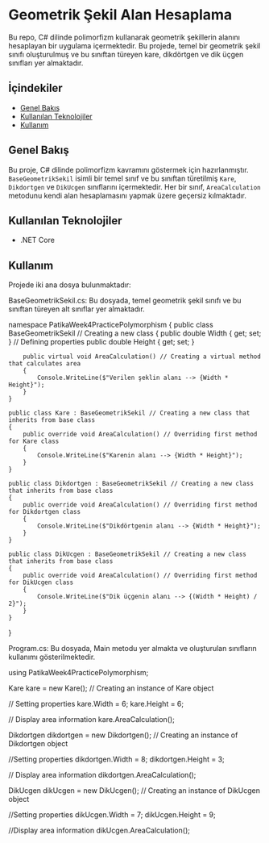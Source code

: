 # Geometrik Şekil Alan Hesaplama

Bu repo, C# dilinde polimorfizm kullanarak geometrik şekillerin alanını hesaplayan bir uygulama içermektedir. Bu projede, temel bir geometrik şekil sınıfı oluşturulmuş ve bu sınıftan türeyen kare, dikdörtgen ve dik üçgen sınıfları yer almaktadır.

## İçindekiler

- [Genel Bakış](#genel-bakış)
- [Kullanılan Teknolojiler](#kullanılan-teknolojiler)
- [Kullanım](#kullanım)

## Genel Bakış

Bu proje, C# dilinde polimorfizm kavramını göstermek için hazırlanmıştır. `BaseGeometrikSekil` isimli bir temel sınıf ve bu sınıftan türetilmiş `Kare`, `Dikdortgen` ve `DikUcgen` sınıflarını içermektedir. Her bir sınıf, `AreaCalculation` metodunu kendi alan hesaplamasını yapmak üzere geçersiz kılmaktadır.

## Kullanılan Teknolojiler

- .NET Core

## Kullanım

Projede iki ana dosya bulunmaktadır:

BaseGeometrikSekil.cs: Bu dosyada, temel geometrik şekil sınıfı ve bu sınıftan türeyen alt sınıflar yer almaktadır.

namespace PatikaWeek4PracticePolymorphism
{
    public class BaseGeometrikSekil // Creating a new class
    {
        public double Width { get; set; } // Defining properties
        public double Height { get; set; }

        public virtual void AreaCalculation() // Creating a virtual method that calculates area
        {
            Console.WriteLine($"Verilen şeklin alanı --> {Width * Height}");
        }
    }

    public class Kare : BaseGeometrikSekil // Creating a new class that inherits from base class
    {
        public override void AreaCalculation() // Overriding first method for Kare class
        {
            Console.WriteLine($"Karenin alanı --> {Width * Height}");
        }
    }

    public class Dikdortgen : BaseGeometrikSekil // Creating a new class that inherits from base class
    {
        public override void AreaCalculation() // Overriding first method for Dikdortgen class
        {
            Console.WriteLine($"Dikdörtgenin alanı --> {Width * Height}");
        }
    }

    public class DikUcgen : BaseGeometrikSekil // Creating a new class that inherits from base class
    {
        public override void AreaCalculation() // Overriding first method for DikUcgen class
        {
            Console.WriteLine($"Dik üçgenin alanı --> {(Width * Height) / 2}");
        }
    }
}

Program.cs: Bu dosyada, Main metodu yer almakta ve oluşturulan sınıfların kullanımı gösterilmektedir.

using PatikaWeek4PracticePolymorphism;

Kare kare = new Kare(); // Creating an instance of Kare object

// Setting properties
kare.Width = 6; 
kare.Height = 6;

// Display area information
kare.AreaCalculation();

Dikdortgen dikdortgen = new Dikdortgen(); // Creating an instance of Dikdortgen object

//Setting properties
dikdortgen.Width = 8;
dikdortgen.Height = 3;

// Display area information
dikdortgen.AreaCalculation();

DikUcgen dikUcgen = new DikUcgen(); // Creating an instance of DikUcgen object

//Setting properties
dikUcgen.Width = 7;
dikUcgen.Height = 9;

//Display area information
dikUcgen.AreaCalculation();
